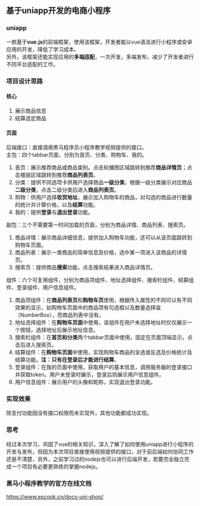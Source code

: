 ## 基于uniapp开发的电商小程序
### uniapp
一款基于**vue.js**的前端框架，使用该框架，开发者能以vue语法进行小程序或安卓应用的开发，降低了学习成本。  
另外，该框架还能实现应用的**多端适配**，一次开发，多端发布，减少了开发者进行不同平台适配的工作。
### 项目设计思路
#### 核心
1. 展示商品信息
2. 结算选定商品
#### 页面
后端接口：直接调用黑马程序员小程序教学视频提供的接口。   
主包：四个tabbar页面，分别为首页、分类、购物车、我的。   
1. 首页：展示推荐商品或商品类别。点击轮播图区域跳转到推荐**商品详情页**；点击楼层区域跳转到推荐**商品列表页**。
2. 分类：提供不同选项卡供用户选择商品**一级分类**，根据一级分类展示对应商品**二级分类**，点击二级分类后进入**商品列表页**。
3. 购物：供用户选择**收货地址**，展示加入购物车的商品，对勾选的商品进行数量的统计并计算价格，以及**结算**功能。
4. 我的：提供**登录**与**退出登录**功能。

副包：三个不需要第一时间加载的页面，分别为商品详情、商品列表、搜索页。
1. 商品详情：展示商品详细信息，提供加入购物车功能，还可以从该页面跳转到购物车页面。
2. 商品列表：展示一类商品的简单信息及价格，选中某一项进入该商品的详情页。
3. 搜索页：提供商品**搜索**功能，点击搜索结果进入商品详情页。

组件：六个可复用组件，分别为商品项组件、地址选择组件、搜索栏组件、结算组件、登录组件、用户信息组件。
1. 商品项组件：在**商品列表页**和**购物车页**使用，根据传入属性的不同可以有不同效果的显示，如购物车页面中的商品项有勾选框以及数量选择盒（NumberBox），而商品列表中没有。
2. 地址选择组件：在**购物车页面**中使用，该组件在用户未选择地址时仅仅展示一个按钮，选择地址后展示地址信息。
3. 搜索栏组件：在**首页和分类**两个tabbar页面中使用，固定在页面顶端显示，点击后进入搜索页。
4. 结算组件：在**购物车页面**中使用，实现购物车商品的全选或反选及价格统计及结算功能。**注：只有在登录后才能进行结算**。
5. 登录组件：在我的页面中使用，获取用户的基本信息，调用服务器的登录接口并获取token。用户未登录时展示，登录后则展示用户信息组件。
6. 用户信息组件：展示用户的头像和昵称，实现退出登录功能。
### 实现效果
除支付功能因没有接口权限而未实现外，其他功能都成功实现。
### 思考
经过本次学习，巩固了vue的相关知识，深入了解了如何使用uniapp进行小程序的开发与发布，但因为本次项目直接使用视频提供的接口，对于前后端如何协同工作还是不清楚，另外，之前学习过的nodejs也可以进行后端开发，若要完全独立完成一个项目有必要更熟练的掌握nodejs。
### 黑马小程序教学的官方在线文档
https://www.escook.cn/docs-uni-shop/
